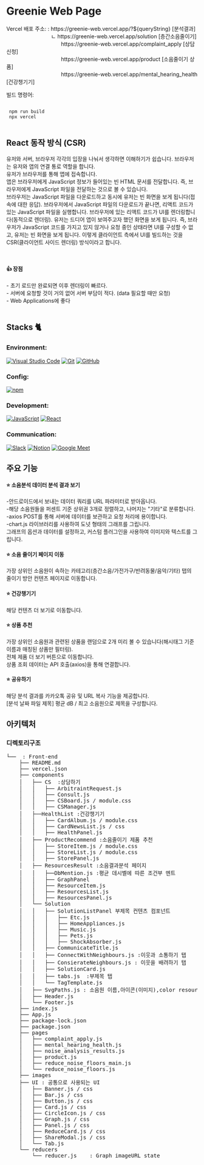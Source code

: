 
<h1> Greenie Web Page </h1>
Vercel 배포 주소: : https://greenie-web.vercel.app/?${queryString} [분석결과] <br>
&nbsp&nbsp&nbsp 　　　　　　　 ㄴ   https://greenie-web.vercel.app/solution [층간소음줄이기] <br>
		　　　　　　　　　　                    https://greenie-web.vercel.app/complaint_apply [상담신청] <br>
	    　　　　　　　　　　                	 https://greenie-web.vercel.app/product [소음줄이기 상품] <br/>
       　　　　　　　　　　             		 https://greenie-web.vercel.app/mental_hearing_health [건강챙기기]


빌드 명령어:
   <pre>
<code>
 npm run build
 npx vercel
</code>
</pre>



## React 동작 방식 (CSR)
<p> 유저와 서버, 브라우저 각각의 입장을 나눠서 생각하면 이해하기가 쉽습니다. 브라우저는 유저와 앱의 연결 통로 역할을 합니다.
<br/>
유저가 브라우저를 통해 앱에 접속합니다.</br>
앱은 브라우저에게 JavaScript 정보가 들어있는 빈 HTML 문서를 전달합니다. 즉, 브라우저에게 JavaScript 파일을 전달하는 것으로 볼 수 있습니다.</br>
브라우저는 JavaScript 파일을 다운로드하고 동시에 유저는 빈 화면을 보게 됩니다(접속에 대한 응답).
브라우저에서 JavaScript 파일의 다운로드가 끝나면, 리액트 코드가 있는 JavaScript 파일을 실행합니다.
브라우저에 있는 리액트 코드가 UI를 렌더링합니다(동적으로 렌더링).
유저는 드디어 앱이 보여주고자 했던 화면을 보게 됩니다.
즉, 브라우저가 JavaScript 코드를 가지고 있지 않거나 요청 중인 상태라면 UI를 구성할 수 없고, 유저는 빈 화면을 보게 됩니다. 이렇게 클라이언트 측에서 UI를 빌드하는 것을 CSR(클라이언트 사이드 렌더링) 방식이라고 합니다.</p>

<br/>
<h4> 👍 장점 </h4>
<span>  -  초기 로드만 완료되면 이후 렌더링이 빠르다. </span> </br>
<span>  -  서버에 요청할 것이 거의 없어 서버 부담이 적다. (data 필요할 때만 요청) </span></br>
<span>  -  Web Applications에 좋다 </span></br>
</br>

## Stacks 🐈 
### Environment:
[![Visual Studio Code](https://img.shields.io/badge/Visual_Studio_Code-%23007ACC?logo=visual-studio-code&logoColor=white&style=flat-square)](https://code.visualstudio.com/)
[![Git](https://img.shields.io/badge/Git-%23F05032?logo=git&logoColor=white&style=flat-square)](https://git-scm.com/)
[![GitHub](https://img.shields.io/badge/GitHub-%23121011?logo=github&logoColor=white&style=flat-square)](https://github.com/)


### Config:

[![npm](https://img.shields.io/badge/-npm-CB3837?style=flat&logo=npm&logoColor=white)](#)
### Development:
[![JavaScript](https://img.shields.io/badge/-JavaScript-yellow?style=flat&logo=javascript&logoColor=white)](#)
[![React](https://img.shields.io/badge/-React-blue?style=flat&logo=react&logoColor=white)](#)

### Communication:
[![Slack](https://img.shields.io/badge/-Slack-purple?style=flat&logo=slack&logoColor=white)](#)
[![Notion](https://img.shields.io/badge/-Notion-black?style=flat&logo=notion&logoColor=white)](#)
[![Google Meet](https://img.shields.io/badge/-Google_Meet-red?style=flat&logo=googlemeet&logoColor=white)](#)


## 주요 기능
<h4> ⭐️ 소음분석 데이터 분석 결과 보기 </h4>
-안드로이드에서 보내는 데이터 쿼리를 URL 파라미터로 받아옵니다.</br>
-해당 소음원들을 퍼센트 기준 상위권 3개로 정렬하고, 나머지는 "기타"로 분류합니다. </br>
-axios POST를 통해 서버에 데이터를 보관하고 요청 처리에 용이합니다. </br>
-chart.js 라이브러리를 사용하여 도넛 형태의 그래프를 그립니다. </br>
  그래프의 옵션과 데이터를 설정하고, 커스텀 플러그인을 사용하여 이미지와 텍스트를 그립니다.
  
  <br/>
  
<h4> ⭐️ 소음 줄이기 페이지 이동 </h4>
가장 상위인 소음원이 속하는 카테고리(층간소음/가전가구/반려동물/음악/기타) 탭의 줄이기 방안 컨텐츠 페이지로 이동합니다.

<br/>
<h4> ⭐️ 건강챙기기 </h4>
해당 컨텐츠 더 보기로 이동합니다.

<br /> 
<h4> ⭐️ 상품 추천 </h4>
가장 상위인 소음원과 관련된 상품을 랜덤으로 2개 미리 볼 수 있습니다(해시태그 기준 이름과 매칭된 상품만 필터링).</br>
전체 제품 더 보기 버튼으로 이동합니다.</br>
상품 조회 데이터는 API 호출(axios)을 통해 연결합니다.

</br>

#### ⭐️ 공유하기
해당 분석 결과를 카카오톡 공유 및 URL 복사 기능을 제공합니다.</br>
[분석 날짜 파일 제목] 평균 dB / 최고 소음원으로 제목을 구성합니다.



## 아키텍처

### 디렉토리구조

<pre>
└──  : Front-end
    ├── README.md
    ├── vercel.json
    ├── components
    │   ├── CS	:상담하기
    │   │   ├── ArbitraintRequest.js   
    │   │   ├── Consult.js
    │   │   ├── CSBoard.js / module.css
    │   │   ├── CSManager.js
    │   ├──HealthList :건강챙기기
    │   │   ├── CardAlbum.js / module.css
    │   │   ├── CardNewsList.js / css
    │   │   ├── HealthPanel.js
    │   ├── ProductRecommend :소음줄이기 제품 추천
    │   │   ├── StoreItem.js / module.css
    │   │   ├── StoreList.js / module.css
    │   │   ├── StorePanel.js
    │   ├── ResourcesResult :소음결과분석 페이지
    │   │   ├──DbMention.js :평균 데시벨에 따른 조건부 멘트 
    │   │   ├── GraphPanel 
    │   │   ├── ResourceItem.js
    │   │   ├── ResourcesList.js
    │   │   ├── ResourcesPanel.js
    │   └── Solution
    │   │   ├── SolutionListPanel 부제목 컨텐츠 컴포넌트
    │   │   │   ├── Etc.js
    │   │   │   ├── HomeAppliances.js
    │   │   │   ├── Music.js
    │   │   │   ├── Pets.js
    │   │   │   ├── ShockAbsorber.js
    │   │   ├── CommunicateTitle.js
    │   │   ├── ConnectWithNeighbours.js :이웃과 소통하기 탭
    │   │   ├── ConsierateNeighbours.js : 이웃을 배려하기 탭
    │   │   ├── SolutionCard.js
    │   │   ├── tabs.js  :부제목 탭
    │   │   └── TagTemplate.js
    │   ├── SvgPaths.js : 소음원 이름,아이콘(이미지),color resource. 공통으로 전체 페이지에 포함됨.
    │   ├── Header.js
    │   └── Footer.js
    ├── index.js   
    ├── App.js
    ├── package-lock.json
    ├── package.json
    ├── pages
    │   ├── complaint_apply.js
    │   ├── mental_hearing_health.js
    │   ├── noise_analysis_results.js
    │   ├── product.js
    │   ├── reduce_noise_floors_main.js
    │   └── reduce_noise_floors.js
    ├── images
    ├── UI : 공통으로 사용되는 UI
    │   ├── Banner.js / css
    │   ├── Bar.js / css
    │   ├── Button.js / css 
    │   ├── Card.js / css
    │   ├── CircleIcon.js / css
    │   ├── Graph.js / css
    │   ├── Panel.js / css
    │   ├── ReduceCard.js / css
    │   ├── ShareModal.js / css
    │   └── Tab.js
    └── reducers
        └── reducer.js    : Graph imageURL state
</pre>





